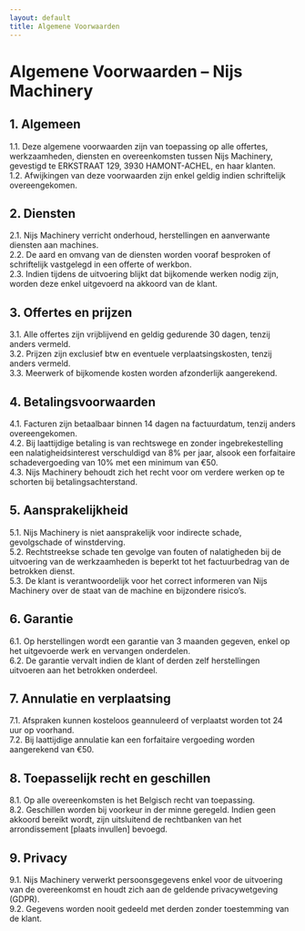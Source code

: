 ```yaml
---
layout: default
title: Algemene Voorwaarden
---
```


# Algemene Voorwaarden – Nijs Machinery

## 1. Algemeen
1.1. Deze algemene voorwaarden zijn van toepassing op alle offertes, werkzaamheden, diensten en overeenkomsten tussen Nijs Machinery, gevestigd te  ERKSTRAAT 129, 3930 HAMONT-ACHEL, en haar klanten.  
1.2. Afwijkingen van deze voorwaarden zijn enkel geldig indien schriftelijk overeengekomen.

## 2. Diensten
2.1. Nijs Machinery verricht onderhoud, herstellingen en aanverwante diensten aan machines.  
2.2. De aard en omvang van de diensten worden vooraf besproken of schriftelijk vastgelegd in een offerte of werkbon.  
2.3. Indien tijdens de uitvoering blijkt dat bijkomende werken nodig zijn, worden deze enkel uitgevoerd na akkoord van de klant.

## 3. Offertes en prijzen
3.1. Alle offertes zijn vrijblijvend en geldig gedurende 30 dagen, tenzij anders vermeld.  
3.2. Prijzen zijn exclusief btw en eventuele verplaatsingskosten, tenzij anders vermeld.  
3.3. Meerwerk of bijkomende kosten worden afzonderlijk aangerekend.

## 4. Betalingsvoorwaarden
4.1. Facturen zijn betaalbaar binnen 14 dagen na factuurdatum, tenzij anders overeengekomen.  
4.2. Bij laattijdige betaling is van rechtswege en zonder ingebrekestelling een nalatigheidsinterest verschuldigd van 8% per jaar, alsook een forfaitaire schadevergoeding van 10% met een minimum van €50.  
4.3. Nijs Machinery behoudt zich het recht voor om verdere werken op te schorten bij betalingsachterstand.

## 5. Aansprakelijkheid
5.1. Nijs Machinery is niet aansprakelijk voor indirecte schade, gevolgschade of winstderving.  
5.2. Rechtstreekse schade ten gevolge van fouten of nalatigheden bij de uitvoering van de werkzaamheden is beperkt tot het factuurbedrag van de betrokken dienst.  
5.3. De klant is verantwoordelijk voor het correct informeren van Nijs Machinery over de staat van de machine en bijzondere risico’s.

## 6. Garantie
6.1. Op herstellingen wordt een garantie van 3 maanden gegeven, enkel op het uitgevoerde werk en vervangen onderdelen.  
6.2. De garantie vervalt indien de klant of derden zelf herstellingen uitvoeren aan het betrokken onderdeel.

## 7. Annulatie en verplaatsing
7.1. Afspraken kunnen kosteloos geannuleerd of verplaatst worden tot 24 uur op voorhand.  
7.2. Bij laattijdige annulatie kan een forfaitaire vergoeding worden aangerekend van €50.

## 8. Toepasselijk recht en geschillen
8.1. Op alle overeenkomsten is het Belgisch recht van toepassing.  
8.2. Geschillen worden bij voorkeur in der minne geregeld. Indien geen akkoord bereikt wordt, zijn uitsluitend de rechtbanken van het arrondissement [plaats invullen] bevoegd.

## 9. Privacy
9.1. Nijs Machinery verwerkt persoonsgegevens enkel voor de uitvoering van de overeenkomst en houdt zich aan de geldende privacywetgeving (GDPR).  
9.2. Gegevens worden nooit gedeeld met derden zonder toestemming van de klant.
